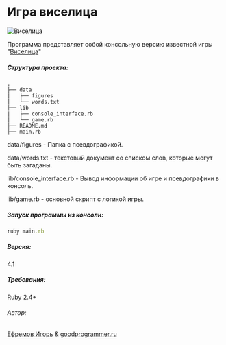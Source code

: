 # Игра виселица

![Виселица](https://upload.wikimedia.org/wikipedia/commons/0/0b/%D0%92%D0%B8%D1%81%D0%B5%D0%BB%D0%B8%D1%86%D0%B0.svg)

Программа представляет собой консольную версию известной
игры "[Виселица](https://ru.wikipedia.org/wiki/%D0%92%D0%B8%D1%81%D0%B5%D0%BB%D0%B8%D1%86%D0%B0_(%D0%B8%D0%B3%D1%80%D0%B0))"

##### Структура проекта:

```
.
├── data
|   ├── figures
|   └── words.txt
├── lib
|   ├── console_interface.rb
|   └── game.rb
├── README.md
├── main.rb

```

data/figures - Папка с псевдографикой.

data/words.txt - текстовый документ со списком слов, которые могут быть
загаданы.

lib/console_interface.rb - Вывод информации об игре и псевдографики в консоль.

lib/game.rb - основной скрипт с логикой игры.


##### Запуск программы из консоли:

```ruby
ruby main.rb
```

##### Версия:

4.1

##### Требования:

Ruby 2.4+

###### Автор:

[Ефремов Игорь](https://github.com/Yefremovigor)
& [goodprogrammer.ru](https://goodprogrammer.ru)